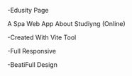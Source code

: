 -Edusity Page

A Spa Web App About Studiyng (Online)


-Created With Vite Tool


-Full Responsive


-BeatiFull Design


 
